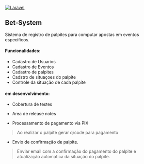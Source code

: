 [![Laravel](https://github.com/Joao-Bittencourt/bet-system/actions/workflows/ci.yml/badge.svg?branch=master)](https://github.com/Joao-Bittencourt/bet-system/actions/workflows/ci.yml)

## Bet-System

Sistema de registro de palpites para computar apostas em eventos especificos.


#### Funcionalidades:
- Cadastro de Usuarios
- Cadastro de Eventos
- Cadastro de palpites
- Cadstro de situaçoes do palpite
- Controle da situação de cada palpite


#### em desenvolvimento:
- Cobertura de testes
- Area de release notes

- Processamento de pagamento via PIX
> Ao realizar o palpite gerar qrcode para pagamento
- Envio de confirmação de palpite. 
> Enviar email com a confirmação do pagamento do palpite e atualização automatica da situação do palpite.

